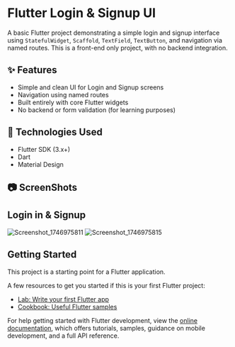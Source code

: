 # Flutter Login & Signup UI

A basic Flutter project demonstrating a simple login and signup interface using `StatefulWidget`, `Scaffold`, `TextField`, `TextButton`, and navigation via named routes. This is a front-end only project, with no backend integration.

## ✨ Features

- Simple and clean UI for Login and Signup screens
- Navigation using named routes
- Built entirely with core Flutter widgets
- No backend or form validation (for learning purposes)

## 🧰 Technologies Used

- Flutter SDK (3.x+)
- Dart
- Material Design

## 📷 ScreenShots
## Login in                                                              &                                  Signup
![Screenshot_1746975811](https://github.com/user-attachments/assets/f546161e-7759-431b-aedb-6edaffe0db57) ![Screenshot_1746975815](https://github.com/user-attachments/assets/88a44dae-834b-47c6-ae75-ceb38bc505ef)



## Getting Started

This project is a starting point for a Flutter application.

A few resources to get you started if this is your first Flutter project:

- [Lab: Write your first Flutter app](https://docs.flutter.dev/get-started/codelab)
- [Cookbook: Useful Flutter samples](https://docs.flutter.dev/cookbook)

For help getting started with Flutter development, view the
[online documentation](https://docs.flutter.dev/), which offers tutorials,
samples, guidance on mobile development, and a full API reference.
